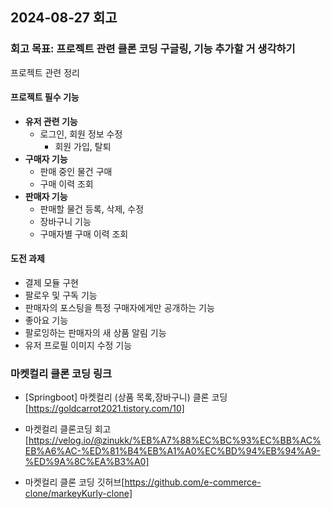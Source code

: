 ## 2024-08-27 회고
### 회고 목표: 프로젝트 관련 클론 코딩 구글링, 기능 추가할 거 생각하기

프로젝트 관련 정리
#### 프로젝트 필수 기능
- **유저 관련 기능**
    - 로그인, 회원 정보 수정
        - 회원 가입, 탈퇴
- **구매자 기능**
    - 판매 중인 물건 구매
    - 구매 이력 조회
- **판매자 기능**
    - 판매할 물건 등록, 삭제, 수정
    - 장바구니 기능
    - 구매자별 구매 이력 조회

#### 도전 과제
- 결제 모듈 구현
- 팔로우 및 구독 기능
- 판매자의 포스팅을 특정 구매자에게만 공개하는 기능
- 좋아요 기능
- 팔로잉하는 판매자의 새 상품 알림 기능
- 유저 프로필 이미지 수정 기능


### 마켓컬리 클론 코딩 링크

- [Springboot] 마켓컬리 (상품 목록,장바구니) 클론 코딩[https://goldcarrot2021.tistory.com/10]

- 마켓컬리 클론코딩 회고[https://velog.io/@zinukk/%EB%A7%88%EC%BC%93%EC%BB%AC%EB%A6%AC-%ED%81%B4%EB%A1%A0%EC%BD%94%EB%94%A9-%ED%9A%8C%EA%B3%A0]

- 마켓컬리 클론 코딩 깃허브[https://github.com/e-commerce-clone/markeyKurly-clone]
